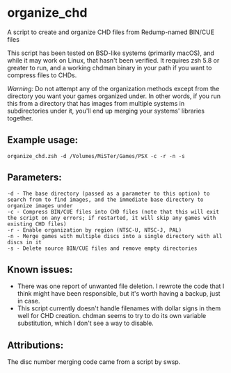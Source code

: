 # organize_chd
A script to create and organize CHD files from Redump-named BIN/CUE files

This script has been tested on BSD-like systems (primarily macOS), and while it may work on Linux, that hasn't been verified.  It requires zsh 5.8 or greater to run, and a working chdman binary in your path if you want to compress files to CHDs.

*Warning:* Do not attempt any of the organization methods except from the directory you want your games organized under.  In other words, if you run this from a directory that has images from multiple systems in subdirectories under it, you'll end up merging your systems' libraries together.

## Example usage:

```
organize_chd.zsh -d /Volumes/MiSTer/Games/PSX -c -r -n -s
```

## Parameters:

```
-d - The base directory (passed as a parameter to this option) to search from to find images, and the immediate base directory to organize images under
-c - Compress BIN/CUE files into CHD files (note that this will exit the script on any errors; if restarted, it will skip any games with existing CHD files)
-r - Enable organization by region (NTSC-U, NTSC-J, PAL)
-n - Merge games with multiple discs into a single directory with all discs in it
-s - Delete source BIN/CUE files and remove empty directories
```

## Known issues:

- There was one report of unwanted file deletion.  I rewrote the code that I think might have been responsible, but it's worth having a backup, just in case.
- This script currently doesn't handle filenames with dollar signs in them well for CHD creation.  chdman seems to try to do its own variable substitution, which I don't see a way to disable.

## Attributions:

The disc number merging code came from a script by swsp.